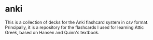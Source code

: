 # anki

This is a collection of decks for the Anki flashcard system in csv format. Principally, it is a repository for the flashcards I used for learning Attic Greek, based on Hansen and Quinn's textbook.
